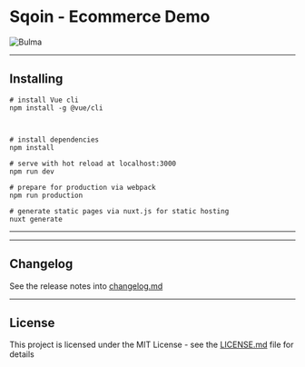 # Sqoin - Ecommerce Demo




![Bulma](http://svilpress.altervista.org/made-with-bulma.png)
___

## Installing

```
# install Vue cli
npm install -g @vue/cli



# install dependencies
npm install

# serve with hot reload at localhost:3000
npm run dev

# prepare for production via webpack
npm run production

# generate static pages via nuxt.js for static hosting
nuxt generate

```

___
___

## Changelog

See the release notes into [changelog.md](changelog.md)

___

## License

This project is licensed under the MIT License - see the [LICENSE.md](LICENSE.md) file for details
